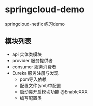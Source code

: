 # springcloud-demo
springcloud-netfix 练习demo

## 模块列表
- api 实体类模块
- provider 服务提供者
- consumer 服务消费者
- Eureka 服务注册与发现
    - pom导入依赖
    - 配置文件(yml)中配置
    - 启动类开启模块功能 @EnableXXX
    - 编写配置类